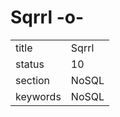 # Sqrrl -o-


|          |           |
| -------- | --------- |
| title    | Sqrrl     | 
| status   | 10        |
| section  | NoSQL     |
| keywords | NoSQL     |





